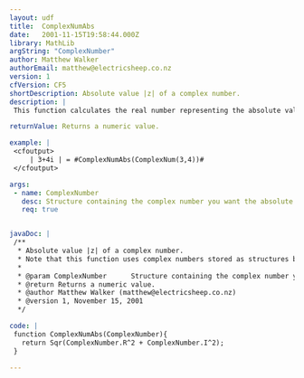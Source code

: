 ```yaml
---
layout: udf
title:  ComplexNumAbs
date:   2001-11-15T19:58:44.000Z
library: MathLib
argString: "ComplexNumber"
author: Matthew Walker
authorEmail: matthew@electricsheep.co.nz
version: 1
cfVersion: CF5
shortDescription: Absolute value |z| of a complex number.
description: |
 This function calculates the real number representing the absolute value of a complex number, where the complex number is a structure created earlier using the ComplexNum() UDF. If the real and imaginary parts of the number are the horizontal and vertical sides of a right triangle, the absolute value is the hypotenuse.

returnValue: Returns a numeric value.

example: |
 <cfoutput>
     | 3+4i | = #ComplexNumAbs(ComplexNum(3,4))#
 </cfoutput>

args:
 - name: ComplexNumber
   desc: Structure containing the complex number you want the absolute value for.
   req: true


javaDoc: |
 /**
  * Absolute value |z| of a complex number.
  * Note that this function uses complex numbers stored as structures by the ComplexNum() UDF also available in this library.
  * 
  * @param ComplexNumber      Structure containing the complex number you want the absolute value for. 
  * @return Returns a numeric value. 
  * @author Matthew Walker (matthew@electricsheep.co.nz) 
  * @version 1, November 15, 2001 
  */

code: |
 function ComplexNumAbs(ComplexNumber){
   return Sqr(ComplexNumber.R^2 + ComplexNumber.I^2);
 }

---
```


